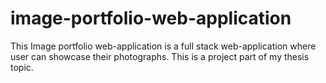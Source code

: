 # image-portfolio-web-application
This Image portfolio web-application is a full stack web-application where user can showcase their photographs. This is a project part of my thesis topic. 
